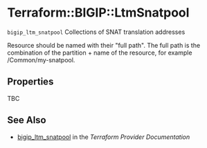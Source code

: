 # Terraform::BIGIP::LtmSnatpool

`bigip_ltm_snatpool` Collections of SNAT translation addresses

Resource should be named with their "full path". The full path is the combination of the partition + name of the resource, for example /Common/my-snatpool.

## Properties

TBC

## See Also

* [bigip_ltm_snatpool](https://www.terraform.io/docs/providers/bigip/r/ltm_snatpool.html) in the _Terraform Provider Documentation_